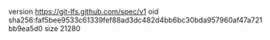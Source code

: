 version https://git-lfs.github.com/spec/v1
oid sha256:faf5bee9533c61339fef88ad3dc482d4bb6bc30bda957960af47a721bb9ea5d0
size 21280

